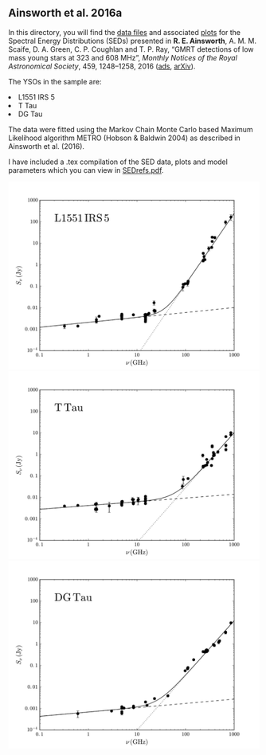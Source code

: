 <h2> Ainsworth et al. 2016a</h2>

In this directory, you will find the <a href="https://github.com/rainsworth/Spectral-Energy-Distributions/blob/master/2016MNRAS.459.1248A/data">data files</a> and associated <a href="https://github.com/rainsworth/Spectral-Energy-Distributions/blob/master/2016MNRAS.459.1248A/plots">plots</a> for the Spectral Energy Distributions (SEDs) presented in <b>R. E. Ainsworth</b>, A. M. M. Scaife, D. A. Green, C. P. Coughlan and T. P. Ray, “GMRT detections of low mass young stars at 323 and 608 MHz”, <i>Monthly Notices of the Royal Astronomical Society</i>, 459, 1248–1258, 2016 (<a href="http://adsabs.harvard.edu/abs/2016MNRAS.459.1248A">ads</a>, <a href="https://arxiv.org/abs/1603.06836">arXiv</a>).

The YSOs in the sample are:
<li> L1551 IRS 5
<li> T Tau
<li> DG Tau

The data were fitted using the Markov Chain Monte Carlo based Maximum Likelihood algorithm METRO (Hobson & Baldwin 2004) as described in Ainsworth et al. (2016).

I have included a .tex compilation of the SED data, plots and model parameters which you can view in <a href="https://github.com/rainsworth/Spectral-Energy-Distributions/blob/master/2016MNRAS.459.1248A/2016MNRAS.459.1248A_SEDrefs.pdf">SEDrefs.pdf</a>.

<img src="https://github.com/rainsworth/Spectral-Energy-Distributions/blob/master/2016MNRAS.459.1248A/plots/L1551.png">

<img src="https://github.com/rainsworth/Spectral-Energy-Distributions/blob/master/2016MNRAS.459.1248A/plots/TTau.png">

<img src="https://github.com/rainsworth/Spectral-Energy-Distributions/blob/master/2016MNRAS.459.1248A/plots/DGTau.png">